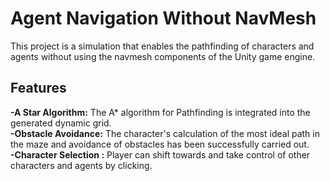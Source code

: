 # Agent Navigation Without NavMesh
This project is a simulation that enables the pathfinding of characters and agents without using the navmesh components of the Unity game engine. 

## Features 
**-A Star Algorithm:** The A* algorithm for Pathfinding is integrated into the generated dynamic grid. \
**-Obstacle Avoidance:** The character's calculation of the most ideal path in the maze and avoidance of obstacles has been successfully carried out. \
**-Character Selection :** Player can shift towards and take control of other characters and agents by clicking.
